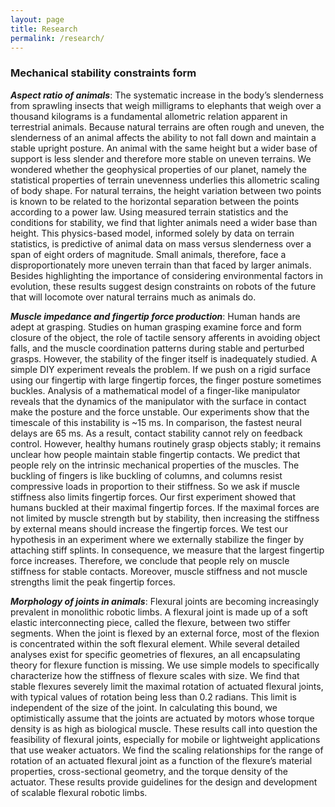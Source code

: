 ```yaml
---
layout: page
title: Research
permalink: /research/
---
```

### Mechanical stability constraints form

**_Aspect ratio of animals_**: 
The systematic increase in the body’s slenderness from sprawling insects that weigh milligrams to elephants that weigh over a thousand kilograms is a fundamental allometric relation apparent in terrestrial animals. Because natural terrains are often rough and uneven, the slenderness of an animal affects the ability to not fall down and maintain a stable upright posture. An animal with the same height but a wider base of support is less slender and therefore more stable on uneven terrains. We wondered whether the geophysical properties of our planet, namely the statistical properties of terrain unevenness underlies this allometric scaling of body shape. For natural terrains, the height variation between two points is known to be related to the horizontal separation between the points according to a power law. Using measured terrain statistics and the conditions for stability, we find that lighter animals need a wider base than height. This physics-based model, informed solely by data on terrain statistics, is predictive of animal data on mass versus slenderness over a span of eight orders of magnitude. Small animals, therefore, face a disproportionately more uneven terrain than that faced by larger animals. Besides highlighting the importance of considering environmental factors in evolution, these results suggest design constraints on robots of the future that will locomote over natural terrains much as animals do.


**_Muscle impedance and fingertip force production_**: 
Human hands are adept at grasping. Studies on human grasping examine force and form closure of the object, the role of tactile sensory afferents in avoiding object falls, and the muscle coordination patterns during stable and perturbed grasps. However, the stability of the finger itself is inadequately studied. A simple DIY experiment reveals the problem. If we push on a rigid surface using our fingertip with large fingertip forces, the finger posture sometimes buckles. Analysis of a mathematical model of a finger-like manipulator reveals that the dynamics of the manipulator with the surface in contact make the posture and the force unstable. Our experiments show that the timescale of this instability is ~15 ms. In comparison, the fastest neural delays are 65 ms. As a result, contact stability cannot rely on feedback control. However, healthy humans routinely grasp objects stably; it remains unclear how people maintain stable fingertip contacts. We predict that people rely on the intrinsic mechanical properties of the muscles. The buckling of fingers is like buckling of columns, and columns resist compressive loads in proportion to their stiffness. So we ask if muscle stiffness also limits fingertip forces. Our first experiment showed that humans buckled at their maximal fingertip forces. If the maximal forces are not limited by muscle strength but by stability, then increasing the stiffness by external means should increase the fingertip forces. We test our hypothesis in an experiment where we externally stabilize the finger by attaching stiff splints. In consequence, we measure that the largest fingertip force increases. Therefore, we conclude that people rely on muscle stiffness for stable contacts. Moreover, muscle stiffness and not muscle strengths limit the peak fingertip forces. 


**_Morphology of joints in animals_**: 
Flexural joints are becoming increasingly prevalent in monolithic robotic limbs. A flexural joint is made up of a soft elastic interconnecting piece, called the flexure, between two stiffer segments. When the joint is flexed by an external force, most of the flexion is concentrated within the soft flexural element. While several detailed analyses exist for specific geometries of flexures, an all encapsulating theory for flexure function is missing. We use simple models to specifically characterize how the stiffness of flexure scales with size. We find that stable flexures severely limit the maximal rotation of actuated flexural joints, with typical values of rotation being less than 0.2 radians. This limit is independent of the size of the joint. In calculating this bound, we optimistically assume that the joints are actuated by motors whose torque density is as high as biological muscle. These results call into question the feasibility of flexural joints, especially for mobile or lightweight applications that use weaker actuators. We find the scaling relationships for the range of rotation of an actuated flexural joint as a function of the flexure’s material properties, cross-sectional geometry, and the torque density of the actuator. These results provide guidelines for the design and development of scalable flexural robotic limbs.